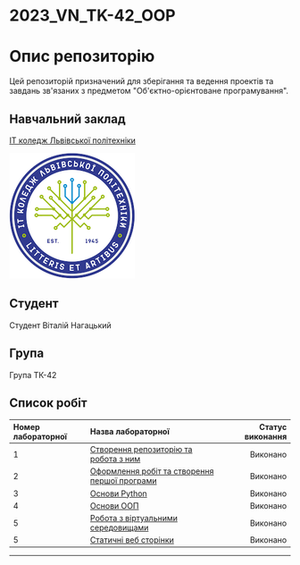 # 2023_VN_TK-42_OOP
# Опис репозиторію
Цей репозиторій призначений для зберігання та ведення проектів та завдань зв'язаних з предметом "Об'єктно-орієнтоване програмування".
## Навчальний заклад
[ІТ коледж Львівської політехніки](https://itcollege.lviv.ua)

![college](init/pictures/college.png)

## Студент
Студент Віталій Нагацький

## Група
Група ТК-42

## Список робіт
| Номер лабораторної | Назва лабораторної | Статус виконання |
|:---------------------|:----------------------|-------------------:|
| 1                   | [Створення репозиторію та робота з ним](init/README.md) | Виконано        |
| 2                   | [Оформлення робіт та створення першої програми](1_lab/README.md) | Виконано       |
| 3                   | [Основи Python](2_lab/readme.md)  |  Виконано      |
| 4                   | [Основи ООП](3_lab/README.md) | Виконано |
| 5                   | [Робота з віртуальними середовищами](4_lab/README.md) | Виконано |
| 5                   | [Статичні веб сторінки](https://vitalyinahatskyi.github.io/2023_VN_TK-42_OOP/) | Виконано |
---

